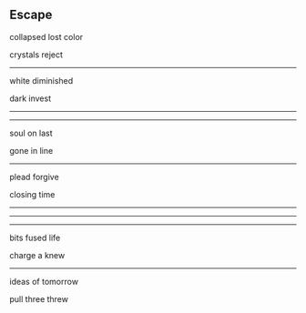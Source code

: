 ## Escape

collapsed lost color

crystals reject

---

white diminished

dark invest

---
---

soul on last

gone in line

---

plead forgive

closing time

---
---
---

bits fused life

charge a knew

---

ideas of tomorrow

pull three threw
